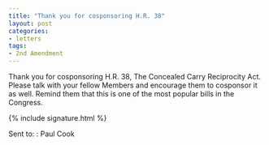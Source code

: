 ```yaml
---
title: "Thank you for cosponsoring H.R. 38"
layout: post
categories:
- letters
tags:
- 2nd Amendment
---
```


Thank you for cosponsoring H.R. 38, The Concealed Carry Reciprocity Act. Please talk with your fellow Members and encourage them to cosponsor it as well. Remind them that this is one of the most popular bills in the Congress.

{% include signature.html %}

Sent to:
: Paul Cook
